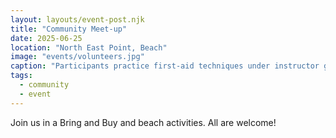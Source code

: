 ```yaml
---
layout: layouts/event-post.njk
title: "Community Meet-up"
date: 2025-06-25
location: "North East Point, Beach"
image: "events/volunteers.jpg"
caption: "Participants practice first‐aid techniques under instructor guidance."
tags:
  - community
  - event
---
```


Join us in a Bring and Buy and beach activities. All are welcome!
